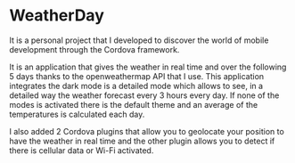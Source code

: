 # WeatherDay

It is a personal project that I developed to discover the world of mobile development through the Cordova framework.

It is an application that gives the weather in real time and over the following 5 days thanks to the openweathermap API that I use. This application integrates the dark mode is a detailed mode which allows to see, in a detailed way the weather forecast every 3 hours every day. If none of the modes is activated there is the default theme and an average of the temperatures is calculated each day.

I also added 2 Cordova plugins that allow you to geolocate your position to have the weather in real time and the other plugin allows you to detect if there is cellular data or Wi-Fi activated.
